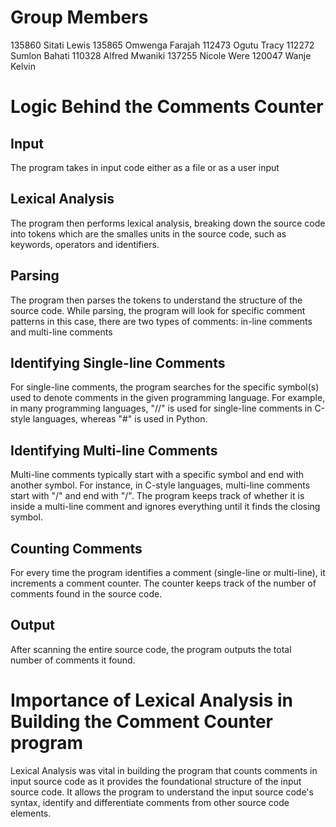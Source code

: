# Group Members
135860 Sitati Lewis
135865 Omwenga Farajah
112473 Ogutu Tracy
112272 Sumlon Bahati
110328 Alfred Mwaniki
137255 Nicole Were
120047 Wanje Kelvin

# Logic Behind the Comments Counter
## Input
The program takes in input code either as a file or as a user input

## Lexical Analysis
The program then performs lexical analysis, breaking down the source code into tokens which are the smalles units in the source code, such as keywords, operators and identifiers.

## Parsing
The program then parses the tokens to understand the structure of the source code. While parsing, the program will look for specific comment patterns in this case, there are two types of comments: in-line comments and multi-line comments

## Identifying Single-line Comments
For single-line comments, the program searches for the specific symbol(s) used to denote comments in the given programming language. For example, in many programming languages, "//" is used for single-line comments in C-style languages, whereas "#" is used in Python.

## Identifying Multi-line Comments
Multi-line comments typically start with a specific symbol and end with another symbol. For instance, in C-style languages, multi-line comments start with "/" and end with "/". The program keeps track of whether it is inside a multi-line comment and ignores everything until it finds the closing symbol.

## Counting Comments
For every time the program identifies a comment (single-line or multi-line), it increments a comment counter. The counter keeps track of the number of comments found in the source code.

## Output
After scanning the entire source code, the program outputs the total number of comments it found.

# Importance of Lexical Analysis in Building the Comment Counter program
Lexical Analysis was vital in building the program that counts comments in input source code as it provides the foundational structure of the input source code. It allows the program to understand the input source code's syntax, identify and differentiate comments from other source code elements.